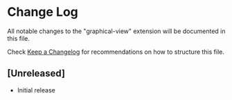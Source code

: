 # Change Log

All notable changes to the "graphical-view" extension will be documented in this file.

Check [Keep a Changelog](http://keepachangelog.com/) for recommendations on how to structure this file.

## [Unreleased]

- Initial release